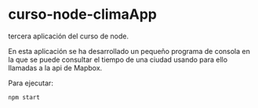 # curso-node-climaApp
tercera aplicación del curso de node.

En esta aplicación se ha desarrollado un pequeño programa de consola en la que se puede consultar el tiempo de una ciudad usando para ello llamadas a la api de Mapbox.

Para ejecutar:

```
npm start
```

<!--![Ejemplo de ejecución](CapturaMuestra.png "Ejemplo de ejecución") -->

